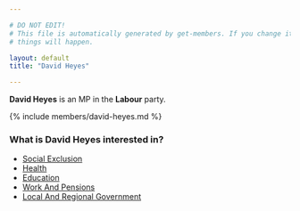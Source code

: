 ```yaml
---

# DO NOT EDIT!
# This file is automatically generated by get-members. If you change it, bad
# things will happen.

layout: default
title: "David Heyes"

---
```


**David Heyes** is an MP in the **Labour** party.

{% include members/david-heyes.md %}

### What is David Heyes interested in?


* [Social Exclusion](/interests/social-exclusion.html)
* [Health](/interests/health.html)
* [Education](/interests/education.html)
* [Work And Pensions](/interests/work-and-pensions.html)
* [Local And Regional Government](/interests/local-and-regional-government.html)
